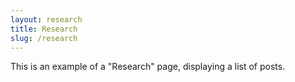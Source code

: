```yaml
---
layout: research
title: Research
slug: /research
---
```


This is an example of a "Research" page, displaying a list of posts.
<br />
